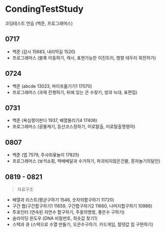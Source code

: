 # CondingTestStudy
코딩테스트 연습 (백준, 프로그래머스)

0717 
-----
- 백준 (감시 15683, 내리막길 1520)
- 프로그래머스 (블록 이동하기, 캐시, 표현가능한 이진트리, 행렬 테두리 회전하기)


0724 
-----
- 백준 (abcde 13023, 파이프옮기기1 17070)
- 프로그래머스 (과제 진행하기, 뒤에 있는 큰 수찾기, 양과 늑대, 표편집)


0731
----
- 백준 (욕심쟁이판다 1937, 배열돌리기4 17406)
- 프로그래머스 (광물캐기, 등산코스정하기, 미로탈출, 미로탈출명령어)


0807
----
- 백준 (앱 7579, 주사위윷놀이 17825)
- 프로그래머스 (보석쇼핑, 택배배달과 수거하기, 파괴되지않은건물, 혼자놀기의달인)


0819 - 0821
----
> 자료구조 
- 배열과 리스트(평균구하기 1546, 숫자의합구하기 11720)
- 구간 합(구간합구하기1 11659, 구간합구하기2 11660, 나머지합구하기 10986)
- 투포인터 (연속된 자연수 합구하기, 주몽의명령, 좋은수 구하기)
- 슬라이딩 윈도우 (DNA 비밀번호, 최솟값 찾기1)
- 스택과 큐 (스택으로 수열 만들기, 오큰수구하기. 카드게임, 절댓값 힙 구현하기)
